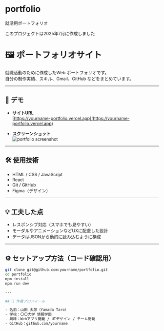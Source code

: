 # portfolio
就活用ポートフォリオ

このプロジェクトは2025年7月に作成しました


# 🖼 ポートフォリオサイト

就職活動のために作成したWeb ポートフォリオです。  
自分の制作実績、スキル、Gmail、GitHub などをまとめています。

---

## 🔗 デモ

- **サイトURL**  
  [https://yourname-portfolio.vercel.app](https://yourname-portfolio.vercel.app)

- **スクリーンショット**  
  ![portfolio screenshot](./images/screenshot.png)

---

## 🛠 使用技術

- HTML / CSS / JavaScript  
- React  
- Git / GitHub  
- Figma（デザイン）

---

## 💡 工夫した点

- レスポンシブ対応（スマホでも見やすい）
- モーダルやアニメーションなどUXに配慮した設計
- データはJSONから動的に読み込むように構成

---

## ⚙️ セットアップ方法（コード確認用）

```bash
git clone git@github.com:yourname/portfolio.git
cd portfolio
npm install
npm run dev

---

## 👤 作者プロフィール

- 名前：山田 太郎（Yamada Taro）
- 学校：〇〇大学 情報学部
- 興味：Webアプリ開発 / UIデザイン / チーム開発
- GitHub：github.com/yourname
